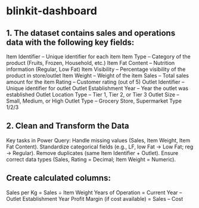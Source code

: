 # blinkit-dashboard
## 1. The dataset contains sales and operations data with the following key fields:
Item Identifier – Unique identifier for each item
Item Type – Category of the product (Fruits, Frozen, Household, etc.)
Item Fat Content – Nutrition information (Regular, Low Fat)
Item Visibility – Percentage visibility of the product in store/outlet
Item Weight – Weight of the item
Sales – Total sales amount for the item
Rating – Customer rating (out of 5)
Outlet Identifier – Unique identifier for outlet
Outlet Establishment Year – Year the outlet was established
Outlet Location Type – Tier 1, Tier 2, or Tier 3
Outlet Size – Small, Medium, or High
Outlet Type – Grocery Store, Supermarket Type 1/2/3

## 2. Clean and Transform the Data
Key tasks in Power Query:
Handle missing values (Sales, Item Weight, Item Fat Content).
Standardize categorical fields (e.g., LF, low Fat → Low Fat; reg → Regular).
Remove duplicates (same Item Identifier + Outlet).
Ensure correct data types (Sales, Rating = Decimal; Item Weight = Numeric).

## Create calculated columns:
Sales per Kg = Sales ÷ Item Weight
Years of Operation = Current Year – Outlet Establishment Year
Profit Margin (if cost available) = Sales – Cost




